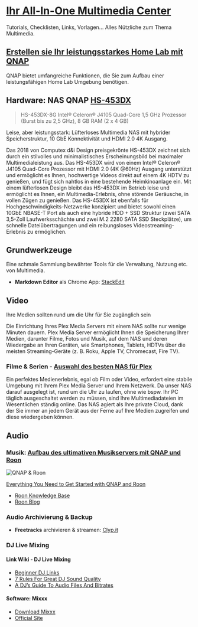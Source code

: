 # [Ihr All-In-One Multimedia Center](https://www.qnap.com/solution/home-multimedia/de-de/)

Tutorials, Checklisten, Links, Vorlagen... Alles Nützliche zum Thema Multimedia.

## [Erstellen sie Ihr leistungsstarkes Home Lab mit QNAP](https://www.qnap.com/solution/home-lab/de-de/)

QNAP bietet umfangreiche Funktionen, die Sie zum Aufbau einer leistungsfähigen Home Lab Umgebung benötigen.

## Hardware: NAS QNAP [HS-453DX](https://www.qnap.com/de-de/product/hs-453dx)

> HS-453DX-8G Intel® Celeron® J4105 Quad-Core 1,5 GHz Prozessor (Burst bis zu 2,5 GHz), 8 GB RAM (2 x 4 GB)

Leise, aber leistungsstark: Lüfterloses Multimedia NAS mit hybrider Speicherstruktur, 10 GbE Konnektivität und HDMI 2.0 4K Ausgang.

Das 2018 von Computex d&i Design preisgekrönte HS-453DX zeichnet sich durch ein stilvolles und minimalistisches Erscheinungsbild bei maximaler Multimedialeistung aus. Das HS-453DX wird von einem Intel® Celeron® J4105 Quad-Core Prozessor mit HDMI 2.0 (4K @60Hz) Ausgang unterstützt und ermöglicht es Ihnen, hochwertige Videos direkt auf einem 4K HDTV zu genießen, und fügt sich nahtlos in eine bestehende Heimkinoanlage ein. Mit einem lüfterlosen Design bleibt das HS-453DX im Betrieb leise und ermöglicht es Ihnen, ein Multimedia-Erlebnis, ohne störende Geräusche, in vollen Zügen zu genießen. Das HS-453DX ist ebenfalls für Hochgeschwindigkeits-Netzwerke konzipiert und bietet sowohl einen 10GbE NBASE-T Port als auch eine hybride HDD + SSD Struktur (zwei SATA 3,5-Zoll Laufwerksschächte und zwei M.2 2280 SATA SSD Steckplätze), um schnelle Dateiübertragungen und ein reibungsloses Videostreaming-Erlebnis zu ermöglichen.

## Grundwerkzeuge

Eine schmale Sammlung bewährter Tools für die Verwaltung, Nutzung etc. von Multimedia. 

- **Markdown Editor** als Chrome App: [StackEdit](https://stackedit.io/app#)

## Video

Ihre Medien sollten rund um die Uhr für Sie zugänglich sein

Die Einrichtung Ihres Plex Media Servers mit einem NAS sollte nur wenige Minuten dauern. Plex Media Server ermöglicht Ihnen die Speicherung Ihrer Medien, darunter Filme, Fotos und Musik, auf dem NAS und deren Wiedergabe an Ihren Geräten, wie Smartphones, Tablets, HDTVs über die meisten Streaming-Geräte (z. B. Roku, Apple TV, Chromecast, Fire TV).

### Filme & Serien - [Auswahl des besten NAS für Plex](https://www.qnap.com/solution/plex-best-nas/de-de/)

Ein perfektes Medienerlebnis, egal ob Film oder Video, erfordert eine stabile Umgebung mit Ihrem Plex Media Server und Ihrem Netzwerk. Da unser NAS darauf ausgelegt ist, rund um die Uhr zu laufen, ohne wie bspw. Ihr PC täglich ausgeschaltet werden zu müssen, sind Ihre Multimediadateien im Wesentlichen ständig online. Das NAS agiert als Ihre private Cloud, dank der Sie immer an jedem Gerät aus der Ferne auf Ihre Medien zugreifen und diese wiedergeben können.

## Audio

### Musik: [Aufbau des ultimativen Musikservers mit QNAP und Roon](https://www.qnap.com/solution/roon/de-de/)

![QNAP & Roon](https://github.com/danielbieli/multimedia/raw/master/docs/preview/qnap-und-roon.jpg)

[Everything You Need to Get Started with QNAP and Roon](https://blog.qnap.com/everything-you-need-to-get-started-with-qnap-and-roon/)

- [Roon Knowledge Base](https://kb.roonlabs.com/)
- [Roon Blog](https://blog.qnap.com/solution/)


### Audio Archivierung & Backup

- **Freetracks** archivieren & streamen: [Clyp.it](https://clyp.it/user/psqp3m5x)


### DJ Live Mixing

#### Link Wiki - DJ Live Mixing

- [Beginner DJ Links](https://www.mixxx.org/wiki/doku.php/beginner_dj_links)
- [7 Rules For Great DJ Sound Quality](https://www.digitaldjtips.com/2012/12/7-rules-for-great-dj-sound-quality/)
- [A DJ’s Guide To Audio Files And Bitrates](https://djtechtools.com/2012/09/26/a-djs-guide-to-audio-files-and-bitrates/)

#### Software: Mixxx

- [Download Mixxx](https://www.mixxx.org/download/) 
- [Official Site](https://www.mixxx.org/)
